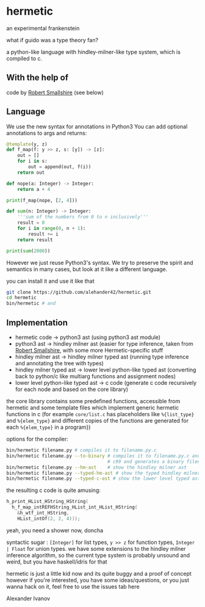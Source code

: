 # hermetic

an experimental frankenstein

what if guido was a type theory fan?

a python-like language with hindley-milner-like type system, which is compiled to c.

With the help of
---------
code by [Robert Smallshire](http://smallshire.org.uk/sufficientlysmall/2010/04/11/a-hindley-milner-type-inference-implementation-in-python/comment-page-1/)
(see below)

Language
---------------

We use the new syntax for annotations in Python3
You can add optional annotations to args and returns:

```python
@template(y, z)
def f_map(f: y >> z, s: [y]) -> [z]:
    out = []
    for i in s:
        out = append(out, f(i))
    return out

def nope(a: Integer) -> Integer:
    return a + 4

print(f_map(nope, [2, 4]))
```

```python
def sum(n: Integer) -> Integer:
    '''sum of the numbers from 0 to n inclusively'''
    result = 0
    for i in range(0, n + 1):
        result += i
    return result

print(sum(2000))
```

However we just reuse Python3's syntax. We try to preserve the spirit and semantics
in many cases, but look at it like a different language.

you can install it and use it like that
```bash
git clone https://github.com/alehander42/hermetic.git
cd hermetic
bin/hermetic # and
```

Implementation
---------------

* hermetic code -> python3 ast (using python3 ast module)
* python3 ast   -> hindley milner ast (easier for type inference, taken from [Robert Smallshire](http://smallshire.org.uk/sufficientlysmall/2010/04/11/a-hindley-milner-type-inference-implementation-in-python/comment-page-1/), with some more Hermetic-specific stuff
* hindley milner ast -> hindley milner typed ast (running type inference and annotating the tree with types)
* hindley milner typed ast -> lower level python-like typed ast (converting back to python/c like multiarg functions and assignment nodes)
* lower level python-like typed ast -> c code (generate c code recursively for each node and based on the core library)

the core library contains some predefined functions, accessible from hermetic and
some template files which implement generic hermetic functions in c
(for example `core/list.c` has placeholders like `%{list_type}` and `%{elem_type}` and
different copies of the functions are generated for each `%{elem_type}` in a program})

options for the compiler:

```bash
bin/hermetic filename.py # compiles it to filename.py.c
bin/hermetic filename.py --to-binary # compiles it to filename.py.c and then invokes
                                     # c99 and generates a binary filename
bin/hermetic filename.py --hm-ast    # show the hindley milner ast
bin/hermetic filename.py --typed-hm-ast # show the typed hindley milner ast
bin/hermetic filename.py --typed-c-ast # show the lower level typed ast
```

the resulting c code is quite amusing:
```c
h_print_HList_HString_HString(
  h_f_map_intREFHString_HList_int_HList_HString(
    &h_wtf_int_HString,
    HList_intOf(2, 2, 4)));
```
yeah, you need a shower now, doncha

syntactic sugar : `[Integer]` for list types, `y >> z` for function types,
`Integer | Float` for union types. we have some extensions to the hindley milner
inference algorithm, so the current type system is probably unsound and weird, but
you have haskell/idris for that

hermetic is just a little kid now and its quite buggy and a proof of concept
however if you're interested, you have some ideas/questions, or you just wanna
hack on it, feel free to use the issues tab here

Alexander Ivanov
